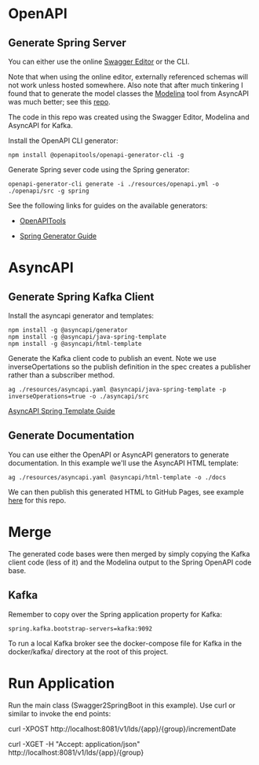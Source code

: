 
# OpenAPI

## Generate Spring Server

You can either use the online [Swagger Editor](https://editor.swagger.io/) or the CLI.

Note that when using the online editor, externally referenced schemas will not work unless hosted somewhere.
Also note that after much tinkering I found that to generate the model classes the [Modelina](https://github.com/asyncapi/modelina) tool from AsyncAPI was much better; 
see this [repo](https://github.devops.worldpay.local/farrows520/asyncapi-model-generator).

The code in this repo was created using the Swagger Editor, Modelina and AsyncAPI for Kafka.

Install the OpenAPI CLI generator:

```
npm install @openapitools/openapi-generator-cli -g
```

Generate Spring sever code using the Spring generator:
```
openapi-generator-cli generate -i ./resources/openapi.yml -o ./openapi/src -g spring
```

See the following links for guides on the available generators:

* [OpenAPITools](https://github.com/OpenAPITools/openapi-generator)

* [Spring Generator Guide](https://github.com/OpenAPITools/openapi-generator/blob/master/docs/generators/spring.md)

# AsyncAPI

## Generate Spring Kafka Client

Install the asyncapi generator and templates:

```
npm install -g @asyncapi/generator
npm install -g @asyncapi/java-spring-template 
npm install -g @asyncapi/html-template
```

Generate the Kafka client code to publish an event.
Note we use inverseOpertations so the publish definition in the spec creates a publisher rather than a subscriber method.

```
ag ./resources/asyncapi.yaml @asyncapi/java-spring-template -p inverseOperations=true -o ./asyncapi/src
```

[AsyncAPI Spring Template Guide](https://github.com/asyncapi/java-spring-template)

## Generate Documentation

You can use either the OpenAPI or AsyncAPI generators to generate documentation.
In this example we'll use the AsyncAPI HTML template:

```
ag ./resources/asyncapi.yaml @asyncapi/html-template -o ./docs
```
We can then publish this generated HTML to GitHub Pages, see example [here](https://github.devops.worldpay.local/pages/farrows520/logicaldate-service-gen/) for this repo. 

# Merge

The generated code bases were then merged by simply copying the Kafka client code (less of it) and the Modelina output to the Spring OpenAPI code base.

## Kafka
Remember to copy over the Spring application property for Kafka:
```
spring.kafka.bootstrap-servers=kafka:9092
```

To run a local Kafka broker see the docker-compose file for Kafka in the docker/kafka/ directory at the root of this project.

# Run Application

Run the main class (Swagger2SpringBoot in this example).
Use curl or similar to invoke the end points:

curl -XPOST http://localhost:8081/v1/lds/{app}/{group}/incrementDate

curl -XGET -H "Accept: application/json" http://localhost:8081/v1/lds/{app}/{group}


